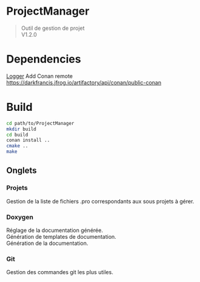 # ProjectManager
> Outil de gestion de projet
<br/>V1.2.0

# Dependencies 
[Logger](https://github.com/darkFrancis/Logger)
Add Conan remote https://darkfrancis.jfrog.io/artifactory/api/conan/public-conan

# Build
```bash
cd path/to/ProjectManager
mkdir build
cd build
conan install ..
cmake ..
make
```

## Onglets
### Projets
Gestion de la liste de fichiers .pro correspondants aux sous projets à gérer.
### Doxygen
Réglage de la documentation générée.<br/>
Génération de templates de documentation.<br/>
Génération de la documentation.
### Git
Gestion des commandes git les plus utiles.
